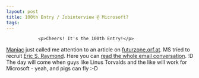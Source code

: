 ```yaml
---
layout: post
title: 100th Entry / Jobinterview @ Microsoft?
tags:
---
```



                <p>Cheers! It's the 100th Entry!</p>
<p><a href="http://toomaniac.com">Maniac</a> just called me attention to an article on <a href="http://futurezone.orf.at/futurezone.orf?read=detail&id=274666&tmp=82449">futurzone.orf.at</a>. MS tried to recruit <a href="http://en.wikipedia.org/wiki/Eric_S._Raymond">Eric S. Raymond</a>. Here you can <a href="http://esr.ibiblio.org/index.php?p=208">read the whole email conversation</a>. :D The  day will come when guys like Linus Torvalds and the like will work for Microsoft - yeah, and pigs can fly :-D</p>
